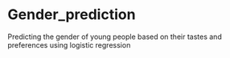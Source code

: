 # Gender_prediction
Predicting the gender of young people based on their tastes and preferences using logistic regression
